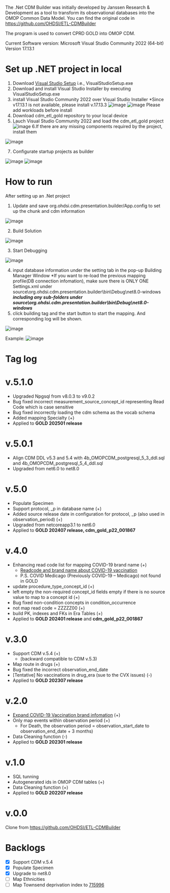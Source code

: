 The .Net CDM Builder was initially developed by Janssen Research & Development as a tool to transform its observational databases into the OMOP Common Data Model.
You can find the original code in https://github.com/OHDSI/ETL-CDMBuilder

The program is used to convert CPRD GOLD into OMOP CDM. 

Current Software version: Microsoft Visual Studio Community 2022 (64-bit) Version 17.13.1

Set up .NET project in local
=============
1. Download [Visual Studio Setup](https://visualstudio.microsoft.com/thank-you-downloading-visual-studio/?sku=Community&channel=Release&version=VS2022&source=VSLandingPage&cid=2030&passive=false) i.e., VisualStudioSetup.exe
2. Download and install Visual Studio Installer by executing VisualStudioSetup.exe
3. install Visual Studio Community 2022 over Visual Studio Installer *Since v17.13.1 is not available, please install v.17.13.3
![image](https://github.com/user-attachments/assets/fd811003-a8ac-4e8f-81ce-c484e30a8054)
![image](https://github.com/user-attachments/assets/7f7e1a20-c26b-4a62-b8a7-9fe5eed012a7)
Please add workloads before install
4. Download cdm_etl_gold repository to your local device
5. Lauch Visual Studio Community 2022 and load the cdm_etl_gold project
![image](https://github.com/user-attachments/assets/e845ddad-edfb-4a1f-8823-805a2ed8b598)
6.If there are any missing components required by the project, install them

![image](https://github.com/user-attachments/assets/f8264a40-13c4-4ddc-99d0-058b837a14d3)

7. Configurate startup projects as builder

![image](https://github.com/user-attachments/assets/7d8bb2e0-f981-43e1-ad0d-bc92e92c17ef)
![image](https://github.com/user-attachments/assets/372adb85-1a75-4d1d-808c-842ba642b817)

How to run
=============
After setting up an .Net project
1. Update and save org.ohdsi.cdm.presentation.builder/App.config to set up the chunk and cdm information

![image](https://github.com/user-attachments/assets/ff7a96e0-ee7f-4747-9ea6-8f94be06721a)

2. Build Solution

![image](https://github.com/user-attachments/assets/906d098f-e00e-488b-9399-f0c1b10b03ba)

3. Start Debugging

![image](https://github.com/user-attachments/assets/fa027f04-af05-46b7-998e-c3e3c6323a26)

4. input database information under the setting tab in the pop-up Building Manager Window
*If you want to re-load the previous mapping profile(DB connection infomation), make sure there is ONLY ONE Settings.xml under source\org.ohdsi.cdm.presentation.builder\bin\Debug\net8.0-windows ***including any sub-folders under source\org.ohdsi.cdm.presentation.builder\bin\Debug\net8.0-windows***
5. click building tag and the start button to start the mapping. And corresponding log will be shown.

![image](https://github.com/user-attachments/assets/cd0b5fd0-2832-4c51-b15e-c446a2d1a815)

Example:
![image](https://github.com/user-attachments/assets/8714720d-35f8-4707-b901-030c741d0345)


Tag log
=============

v.5.1.0
=============
* Upgraded Npgsql from v8.0.3 to v9.0.2
* Bug fixed incorrect measurement_source_concept_id representing Read Code which is case sensitive
* Bug fixed incorrectly loading the cdm schema as the vocab schema
* Added mapping Specialty (+)
* Applied to **GOLD 202501 release**

v.5.0.1
=============
* Align CDM DDL v5.3 and 5.4 with 4b_OMOPCDM_postgresql_5_3_ddl.sql and 4b_OMOPCDM_postgresql_5_4_ddl.sql
* Upgraded from net6.0 to net8.0

v.5.0
=============
* Populate Specimen
* Support protocol, _p in database name (+)
* Added source release date in configuration for protocol, _p (also used in observation_period) (+)
* Upgraded from netcoreapp3.1 to net6.0
* Applied to **GOLD 202407 release, cdm_gold_p22_001867**


v.4.0
=============
* Enhancing read code list for mapping COVID-19 brand name (+)
    - [Readcode and brand name about COVID-19 vaccination](https://help.cegedim-healthcare.co.uk/Coronavirus_guidance/Content/Coronavirus_Guidance/Vaccinations.htm)
    - P.S. COVID Medicago (Previously COVID-19 – Medicago) not found in GOLD
* update procedure_type_concept_id (+)
* left empty the non-required concept_id fields empty if there is no source value to map to a concept id (+)
* Bug fixed non-condition concepts in condition_occurrence
* not map read code = ZZZZZ00 (+)
* build PK, indexes and FKs in Era Tables (+)
* Applied to **GOLD 202401 release** and **cdm_gold_p22_001867**

v.3.0
=============
* Support CDM v.5.4 (+)
    - (backward compatible to CDM v.5.3)
* Map route in drugs (+)
* Bug fixed the incorrect observation_end_date
* [Tentative] No vaccinations in drug_era (sue to the CVX issues) (-)
* Applied to **GOLD 202307 release**
  
v.2.0
=============
* [Expand COVID-19 Vaccination brand infomation](https://cprd.com/sites/default/files/2022-03/SARS-CoV-2%20counts%20Feb2022.pdf) (+)
* Only map events within observation period (+)
    - For Death, the observation period = observation_start_date to observation_end_date + 3 months)
* Data Cleaning function (-)
* Applied to **GOLD 202301 release**

v.1.0
=============
* SQL tunning
* Autogenerated ids in OMOP CDM tables (+)
* Data Cleaning function (+)
* Applied to **GOLD 202207 release**

v.0.0
=============
Clone from https://github.com/OHDSI/ETL-CDMBuilder

Backlogs
=============
- [x] Support CDM v.5.4
- [x] Populate Specimen 
- [x] Upgrade to net8.0
- [ ] Map Ethnicities 
- [ ] Map Townsend deprivation index to [715996](https://athena.ohdsi.org/search-terms/terms/715996) 
